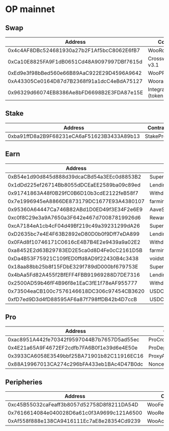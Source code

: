 # OP mainnet

## Swap

<table><thead><tr><th width="461">Address</th><th>Contract</th></tr></thead><tbody><tr><td>0x4c4AF8DBc524681930a27b2F1Af5bcC8062E6fB7</td><td>WooRouterV2</td></tr><tr><td>0xCa10E8825FA9F1dB0651Cd48A9097997DBf7615d</td><td>CrosswapRouter v3.1</td></tr><tr><td>0xEd9e3f98bBed560e66B89AaC922E29D4596A9642</td><td>WooPPV2.2</td></tr><tr><td>0xA43305Ce0164D87d7B2368f91a1dcC4eBdA75127</td><td>WooracleV2.2</td></tr><tr><td>0x96329d66074EB8386Ae8bFD6698B2E3FDA87e15E</td><td>IntegrationHelper (token info)</td></tr></tbody></table>

## Stake

<table><thead><tr><th width="462">Address</th><th>Contract</th></tr></thead><tbody><tr><td>0xba91ffD8a2B9F68231eCA6aF51623B3433A89b13</td><td>StakeProxy</td></tr></tbody></table>

## Earn

<table><thead><tr><th width="467">Address</th><th>Contract</th></tr></thead><tbody><tr><td>0xB54e1d90d845d888d39dcaCBd54a3EEc0d8853B2</td><td>SuperChargerVault_ETH</td></tr><tr><td>0x1dDd225ef26714Bb8055dDCEaEE2589ba09c89ed</td><td>LendingManager_ETH</td></tr><tr><td>0x91741863A48f0B29fC0B6D10b3cdE2122feB58f7</td><td>WithdrawManager_ETH</td></tr><tr><td>0x7e1996945eA8866DE873179DC1677E93A4380107</td><td>farmingvault_ETH</td></tr><tr><td>0x95360A64447Ca746B82ABd1D0ED49f3E34F2e6E9</td><td>AaveStrategy_ETH</td></tr><tr><td>0xc0f8C29e3a9A7650a3F642e467d70087819926d6</td><td>RewardMasterchef</td></tr><tr><td>0xcA7184eA1cb4cF04d49Bf219c49a39231299dA26</td><td>SuperChargerVault_OP</td></tr><tr><td>0xD2635bc7e4E4F63B2892eD80D0b0f9Dff7eDA899</td><td>LendingManager_OP</td></tr><tr><td>0x0FAd8f10746171C0616cE4B7B4E2e9439a9a02E2</td><td>WithdrawManager_OP</td></tr><tr><td>0xa8452E2d63B29783ED2E5ca0d8D4Fe0cC2161D5B</td><td>farmingvault_OP</td></tr><tr><td>0xDa4B53F75921C109fED0ffd8AD9f22430B4c3438</td><td>voidstrategy_OP</td></tr><tr><td>0x18aa88bb25b8f15FDbE329f789dD000bf679753E</td><td>SuperChargerVault_USDC</td></tr><tr><td>0x4bAa5Fd82A455f2BfEFF4FBB91969288D7DE7316</td><td>LendingManager_USDC</td></tr><tr><td>0x2500AD59b46fF4B96f8e1EaC3fE1f78eAF955777</td><td>WithdrawManager_USDC</td></tr><tr><td>0x73504eaCB100c7576146618DC306c97454CB3620</td><td>USDC_VaultV2</td></tr><tr><td>0xfD7ed9D3d4fD88595AF6a87f798ffDB42b4D7ccB</td><td>USDC_StrategyAave</td></tr></tbody></table>

## Pro

<table><thead><tr><th width="469">Address</th><th>Contract</th></tr></thead><tbody><tr><td>0xac8951A442fe70342f9597044B7b7657D5ad55ec</td><td>ProCrossChainRouter</td></tr><tr><td>0x4E21a65A9F4672EF2cdfb7FA6B0f1e39d6e4E50e</td><td>ProDepositor</td></tr><tr><td>0x3933CA6058E3549bbf25BA71901b82C11916EC16</td><td>ProxyAdmin</td></tr><tr><td>0x88A19967013CA274c296bFA433eb1BAc4D47B0dc</td><td>NonceCounter</td></tr></tbody></table>

## Peripheries

<table><thead><tr><th width="473">Address</th><th>Contract</th></tr></thead><tbody><tr><td>0xc45B55032caFeaff3b8057d52758D8f8211DA54D</td><td>WooFeeManager</td></tr><tr><td>0x7616614084e040028D6a61c0f3A9699c121A6500</td><td>WooRebateManager</td></tr><tr><td>0xAf558f888e138CA9416111Ec7aE8e28354Cd9239</td><td>WooAccessManager</td></tr></tbody></table>
